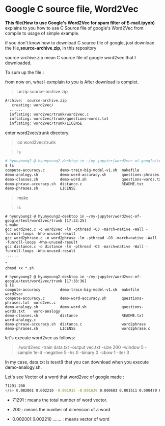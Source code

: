 # Google C source file, Word2Vec

**This file(How to use Google's Word2Vec for spam filter of E-mail.ipynb)** explains to you how to use C Source file of google's Word2Vec from compile to usage of simple example.

if you don't know how to download C source file of google, just download the file,**source-archive.zip**, in this repository 

source-archive.zip mean C source file of google word2vec that I downloaded.

To sum up the file : 

from now on, what I exmplain to you is After download is complet. 

> unzip source-archive.zip

```bash
Archive:  source-archive.zip
   creating: word2vec/
  ......
  inflating: word2vec/trunk/word2vec.c  
  inflating: word2vec/trunk/questions-words.txt  
  inflating: word2vec/trunk/LICENSE  
```

enter word2vec/trunk directory. 

> cd word2vec/trunk

> ls 

```bash
# hyunyoung2 @ hyunyoung2-desktop in ~/my-jupyter/word2vec-of-google/test/word2vec/trunk [17:29:10] 
$ ls
compute-accuracy.c       demo-train-big-model-v1.sh  makefile               word2vec.c
demo-analogy.sh          demo-word-accuracy.sh       questions-phrases.txt  word-analogy.c
demo-classes.sh          demo-word.sh                questions-words.txt
demo-phrase-accuracy.sh  distance.c                  README.txt
demo-phrases.sh          LICENSE     
```

> make 

> ls 

```
# hyunyoung2 @ hyunyoung2-desktop in ~/my-jupyter/word2vec-of-google/test/word2vec/trunk [17:33:25] 
$ make
gcc word2vec.c -o word2vec -lm -pthread -O3 -march=native -Wall -funroll-loops -Wno-unused-result
gcc word2phrase.c -o word2phrase -lm -pthread -O3 -march=native -Wall -funroll-loops -Wno-unused-result
gcc distance.c -o distance -lm -pthread -O3 -march=native -Wall -funroll-loops -Wno-unused-result
......
                                                                                                   ^
chmod +x *.sh

# hyunyoung2 @ hyunyoung2-desktop in ~/my-jupyter/word2vec-of-google/test/word2vec/trunk [17:38:36] 
$ ls
compute-accuracy         demo-train-big-model-v1.sh  makefile               word2vec
compute-accuracy.c       demo-word-accuracy.sh       questions-phrases.txt  word2vec.c
demo-analogy.sh          demo-word.sh                questions-words.txt    word-analogy
demo-classes.sh          distance                    README.txt             word-analogy.c
demo-phrase-accuracy.sh  distance.c                  word2phrase
demo-phrases.sh          LICENSE                     word2phrase.c

```

let's execute word2vec as follows:

> ./word2vec -train data.txt -output vec.txt -size 200 -window 5 -sample 1e-4 -negative 5 -hs 0 -binary 0 -cbow 1 -iter 3

In my case, data.txt is tesxt8 that you can download when you execute demo-analogy.sh. 

Let's see Vector of a word that word2vec of google made :

```bash 
71291 200
</s> 0.002001 0.002210 -0.001915 -0.001639 0.000683 0.001511 0.000470 0.000106 -0.001802 0.001109 -0.002178 0.000625 -0.000376 -0.000479 -0.001658 -0.000941 0.001290 0.001513 0.001485 0.000799 0.000772 -0.001901 -0.002048 0.002485 0.001901 0.001545 -0.000302 0.002008 -0.000247 0.000367 -0.000075 -0.001492 0.000656 -0.000669 -0.001913 0.002377 0.002190 -0.000548 -0.000113 0.000255 -0.001819 -0.002004 0.002277 0.000032 -0.001291 -0.001521 -0.001538 0.000848 0.000101 0.000666 -0.002107 -0.001904 -0.000065 0.000572 0.001275 -0.001585 0.002040 0.000463 0.000560 -0.000304 0.001493 -0.001144 -0.001049 0.001079 -0.000377 0.000515 0.000902 -0.002044 -0.000992 0.001457 0.002116 0.001966 -0.001523 -0.001054 -0.000455 0.001001 -0.001894 0.001499 0.001394 -0.000799 -0.000776 -0.001119 0.002114 0.001956 -0.000590 0.002107 0.002410 0.000908 0.002491 -0.001556 -0.000766 -0.001054 -0.001454 0.001407 0.000790 0.000212 -0.001097 0.000762 0.001530 0.0
```
 - 71291 : means the total number of word vector. 
 
 - 200 : means the number of dimension of a word
 
 - </s> 0.002001 0.002210 ....... : means vector of </s> word

